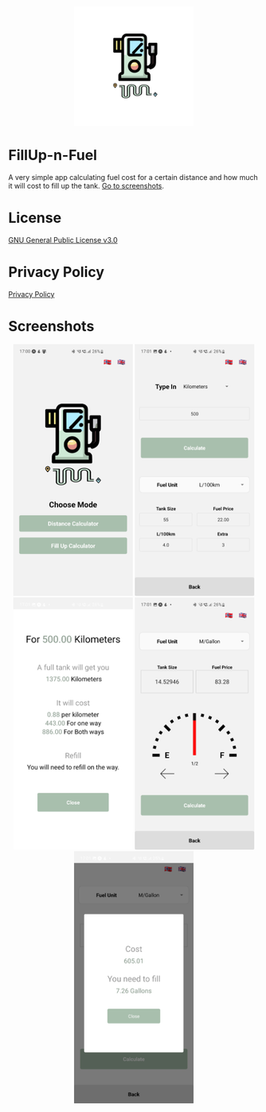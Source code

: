 <p align="center">
  <img src="./assets/adaptive-icon.png" width="240" />
</p>

# FillUp-n-Fuel
A very simple app calculating fuel cost for a certain distance and how much it will cost to fill up the tank. [Go to screenshots](screenshots).

# License
[GNU General Public License v3.0](https://github.com/ThuWorkshop/FillUp-n-Fuel/blob/31c118058fe5653f293d79648785af0ccbbcef97/LICENSE)

# Privacy Policy
[Privacy Policy](https://github.com/ThuWorkshop/FillUp-n-Fuel/blob/31c118058fe5653f293d79648785af0ccbbcef97/privacyPolicy.md)

<a id="screenshots"></a>
# Screenshots
<p align="center">
  <img src="./assets/phoneScreenshots/HomePage.jpg" width="240" />
  <img src="./assets/phoneScreenshots/DistancePage.jpg" width="240" />
  <img src="./assets/phoneScreenshots/DistanceModal.jpg" width="240" />
  <img src="./assets/phoneScreenshots/FillUpPage.jpg" width="240" />
  <img src="./assets/phoneScreenshots/FillUpModal.jpg" width="240" />
</p>
